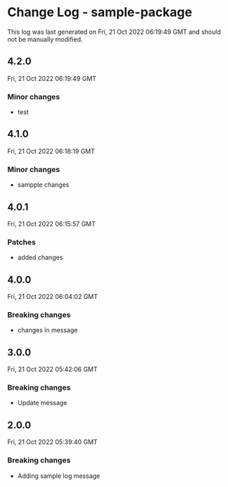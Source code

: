 # Change Log - sample-package

This log was last generated on Fri, 21 Oct 2022 06:19:49 GMT and should not be manually modified.

## 4.2.0
Fri, 21 Oct 2022 06:19:49 GMT

### Minor changes

- test

## 4.1.0
Fri, 21 Oct 2022 06:18:19 GMT

### Minor changes

- sampple changes

## 4.0.1
Fri, 21 Oct 2022 06:15:57 GMT

### Patches

- added changes

## 4.0.0
Fri, 21 Oct 2022 06:04:02 GMT

### Breaking changes

- changes in message

## 3.0.0
Fri, 21 Oct 2022 05:42:06 GMT

### Breaking changes

- Update message

## 2.0.0
Fri, 21 Oct 2022 05:39:40 GMT

### Breaking changes

- Adding sample log message

